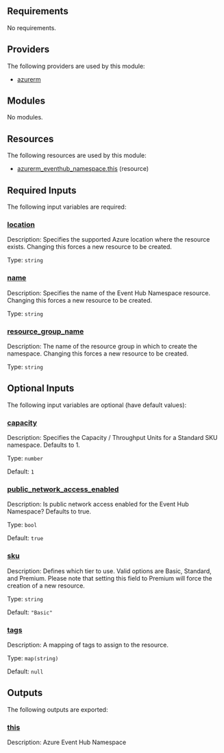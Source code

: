 <!-- BEGIN_TF_DOCS -->
## Requirements

No requirements.

## Providers

The following providers are used by this module:

- <a name="provider_azurerm"></a> [azurerm](#provider\_azurerm)

## Modules

No modules.

## Resources

The following resources are used by this module:

- [azurerm_eventhub_namespace.this](https://registry.terraform.io/providers/hashicorp/azurerm/latest/docs/resources/eventhub_namespace) (resource)

## Required Inputs

The following input variables are required:

### <a name="input_location"></a> [location](#input\_location)

Description: Specifies the supported Azure location where the resource exists. Changing this forces a new resource to be created.

Type: `string`

### <a name="input_name"></a> [name](#input\_name)

Description: Specifies the name of the Event Hub Namespace resource. Changing this forces a new resource to be created.

Type: `string`

### <a name="input_resource_group_name"></a> [resource\_group\_name](#input\_resource\_group\_name)

Description: The name of the resource group in which to create the namespace. Changing this forces a new resource to be created.

Type: `string`

## Optional Inputs

The following input variables are optional (have default values):

### <a name="input_capacity"></a> [capacity](#input\_capacity)

Description: Specifies the Capacity / Throughput Units for a Standard SKU namespace. Defaults to 1.

Type: `number`

Default: `1`

### <a name="input_public_network_access_enabled"></a> [public\_network\_access\_enabled](#input\_public\_network\_access\_enabled)

Description: Is public network access enabled for the Event Hub Namespace? Defaults to true.

Type: `bool`

Default: `true`

### <a name="input_sku"></a> [sku](#input\_sku)

Description: Defines which tier to use. Valid options are Basic, Standard, and Premium. Please note that setting this field to Premium will force the creation of a new resource.

Type: `string`

Default: `"Basic"`

### <a name="input_tags"></a> [tags](#input\_tags)

Description: A mapping of tags to assign to the resource.

Type: `map(string)`

Default: `null`

## Outputs

The following outputs are exported:

### <a name="output_this"></a> [this](#output\_this)

Description: Azure Event Hub Namespace
<!-- END_TF_DOCS -->
